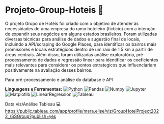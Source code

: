 # Projeto-Group-Hoteis 🏨

O projeto Grupo de Hotéis foi criado com o objetivo de atender às necessidades de uma empresa do ramo hoteleiro (fictício) com a intenção de expandir seus negócios em alguns estados brasileiros.
Foram utilizadas diversas técnicas para análise de dados e sugestão final de locais, incluindo a API/scraping do Google Places, para identificar os bairros mais promissores e locais estratégicos dentro de um raio de 1,5 km a partir de áreas centrais. 
Além disso, foram utilizadas análise exploratória, pré-processamento de dados e regressão linear para identificar os coeficientes mais relevantes para considerar os pontos estrategicos que influenciariam positivamente na avaliação desses bairros. 



Para pré-processamento e análise do database e API


<b> **Linguagens e Ferramentas</b>:**
 ![Python](https://img.shields.io/badge/-Python-black?style=flat-square&logo=Python)
 ![Pandas](https://img.shields.io/badge/-Pandas-black?style=flat-square&logo=Pandas)
 ![Numpy](https://img.shields.io/badge/-Numpy-black?style=flat-square&logo=Numpy)
 ![Jupyter](https://img.shields.io/badge/-Jupyter-black?style=flat-square&logo=Jupyter)
 ![Matplotlib](https://img.shields.io/badge/-Matplotlib-black?style=flat-square&logo=Matplotlib)
 ![LinearRegression](https://img.shields.io/badge/-LinearRegression-black?style=flat-square&logo=LinearRegression)
 ![Tableau](https://img.shields.io/badge/-Tableau-black?style=flat-square&logo=Tableau)



Data viz/Análise Tableau 💻
https://public.tableau.com/app/profile/mara.elise/viz/GroupHotelProject2022_/SSGroup?publish=yes


